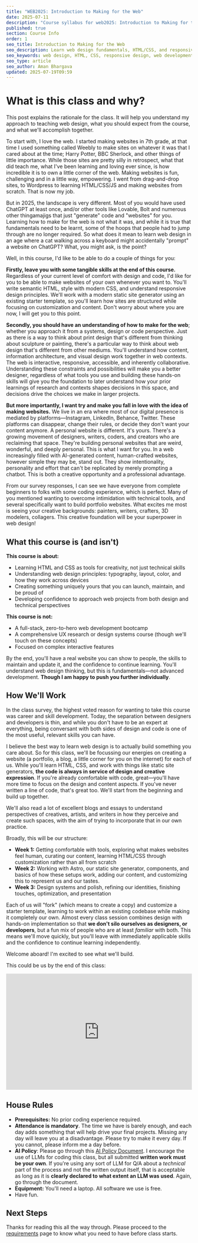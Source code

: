 ```yaml
---
title: "WEB2025: Introduction to Making for the Web"
date: 2025-07-11
description: "Course syllabus for web2025: Introduction to Making for the Web"
published: true
section: Course Info
order: 1
seo_title: Introduction to Making for the Web
seo_description: Learn web design fundamentals, HTML/CSS, and responsive design. Build your own website from scratch in this hands-on course at Parsons School of Design.
seo_keywords: web design, HTML, CSS, responsive design, web development course, portfolio website
seo_type: article
seo_author: Aman Bhargava
updated: 2025-07-19T09:59
---
```

# What is this class and why?

This post explains the rationale for the class. It will help you understand my approach to teaching web design, what you should expect from the course, and what we'll accomplish together.

To start with, I love the web. I started making websites in 7th grade, at that time I used something called Weebly to make sites on whatever it was that I cared about at the time; Harry Potter, BBC Sherlock, and other things of little importance. While those sites are pretty silly in retrospect, what that did teach me, what I've been learning and loving ever since, is how incredible it is to own a little corner of the web. Making websites is fun, challenging and in a little way, empowering. I went from drag-and-drop sites, to Wordpress to learning HTML/CSS/JS and making websites from scratch. That is now my job.

But in 2025, the landscape is very different. Most of you would have used ChatGPT at least once, and/or other tools like Lovable, Bolt and numerous other thingamajigs that just "generate" code and "websites" for you. Learning how to make for the web is not what it was, and while it is true that fundamentals need to be learnt, some of the hoops that people had to jump through are no longer required. So what does it mean to learn web design in an age where a cat walking across a keyboard might accidentally "prompt" a website on ChatGPT? What, you might ask, is the point?

Well, in this course, I'd like to be able to do a couple of things for you:

**Firstly, leave you with some tangible skills at the end of this course.** Regardless of your current level of comfort with design and code, I'd like for you to be able to make websites of your own whenever you want to. You'll write semantic HTML, style with modern CSS, and understand responsive design principles. We'll work with a modern static site generator using an existing starter template, so you'll learn how sites are structured while focusing on customization and content. Don't worry about where you are now, I will get you to this point.

**Secondly, you should have an understanding of how to make for the web**; whether you approach it from a systems, design or code perspective. Just as there is a way to think about print design that's different from thinking about sculpture or painting, there's a particular way to think about web design that's different from other mediums. You'll understand how content, information architecture, and visual design work together in web contexts. The web is interactive, responsive, accessible, and inherently collaborative. Understanding these constraints and possibilities will make you a better designer, regardless of what tools you use and building these hands-on skills will give you the foundation to later understand how your prior learnings of research and contexts shapes decisions in this space, and decisions drive the choices we make in larger projects.

**But more importantly, I want try and make you fall in love with the idea of making websites.** We live in an era where most of our digital presence is mediated by platforms—Instagram, LinkedIn, Behance, Twitter. These platforms can disappear, change their rules, or decide they don't want your content anymore. A personal website is different. It's yours. There's a growing movement of designers, writers, coders, and creators who are reclaiming that space. They're building personal websites that are weird, wonderful, and deeply personal. This is what I want for you. In a web increasingly filled with AI-generated content, human-crafted websites, however simple they may be, stand out. They show intentionality, personality and effort that can't be replicated by merely prompting a chatbot. This is both a creative opportunity and a professional advantage.

From our survey responses, I can see we have everyone from complete beginners to folks with some coding experience, which is perfect. Many of you mentioned wanting to overcome intimidation with technical tools, and several specifically want to build portfolio websites. What excites me most is seeing your creative backgrounds: painters, writers, crafters, 3D modelers, collagers. This creative foundation will be your superpower in web design!
## What this course is (and isn't)

**This course is about:**

- Learning HTML and CSS as tools for creativity, not just technical skills
- Understanding web design principles: typography, layout, color, and how they work across devices
- Creating something uniquely yours that you can launch, maintain, and be proud of
- Developing confidence to approach web projects from both design and technical perspectives

**This course is not:**

- A full-stack, zero-to-hero web development bootcamp
- A comprehensive UX research or design systems course (though we'll touch on these concepts)
- Focused on complex interactive features

By the end, you'll have a real website you can show to people, the skills to maintain and update it, and the confidence to continue learning. You'll understand web design thinking, but this is fundamentals—not advanced development. **Though I am happy to push you further individually**. 

## How We'll Work

In the class survey, the highest voted reason for wanting to take this course was career and skill development. Today, the separation between designers and developers is thin, and while you don't have to be an expert at everything, being conversant with both sides of design and code is one of the most useful, relevant skills you can have.

I believe the best way to learn web design is to actually build something you care about. So for this class, we'll be focussing our energies on creating a website (a portfolio, a blog, a little corner for you on the internet) for each of us. While you'll learn HTML, CSS, and work with things like static site generators, **the code is always in service of design and creative expression**. If you're already comfortable with code, great—you'll have more time to focus on the design and content aspects. If you've never written a line of code, that's great too. We'll start from the beginning and build up together.

We'll also read a lot of excellent blogs and essays to understand perspectives of creatives, artists, and writers in how they perceive and create such spaces, with the aim of trying to incorporate that in our own practice.

Broadly, this will be our structure:

- **Week 1:** Getting comfortable with tools, exploring what makes websites feel human, curating our content, learning HTML/CSS through customization rather than all from scratch
- **Week 2:** Working with Astro, our static site generator, components, and basics of how these setups work, adding our content, and customizing this to represent us and our tastes.
- **Week 3:** Design systems and polish, refining our identities, finishing touches, optimization, and presentation

Each of us will "fork" (which means to create a copy) and customize a starter template, learning to work within an existing codebase while making it completely our own. Almost every class session combines design with hands-on implementation so that **we don't silo ourselves as designers, or developers**, but a fun mix of people who are at least _familiar_ with both. This means we'll move quickly, but you'll leave with immediately applicable skills and the confidence to continue learning independently.

Welcome aboard! I'm excited to see what we'll build.

This could be us by the end of this class:

<iframe width="100%" height="315" src="https://www.youtube.com/embed/kl6rsi7BEtk?si=I411ay7vDlTNHR9n" title="YouTube video player" frameborder="0" allow="accelerometer; autoplay; clipboard-write; encrypted-media; gyroscope; picture-in-picture; web-share" referrerpolicy="strict-origin-when-cross-origin" allowfullscreen></iframe>

## House Rules

- **Prerequisites:** No prior coding experience required.
- **Attendance is mandatory**. The time we have is barely enough, and each day adds something that will help drive your final projects. Missing any day will leave you at a disadvantage. Please try to make it every day. If you cannot, please inform me a day before.
- **AI Policy**: Please go through this [AI Policy Document](/web2025/ai-policy). I encourage the use of LLMs for coding this class, but all submitted **written work must be your own**. If you're using any sort of LLM for Q/A about a _technical_ part of the process and not the written output itself, that is acceptable as long as it is **clearly declared to what extent an LLM was used**. Again, go through the document.
- **Equipment:** You'll need a laptop. All software we use is free.
- Have fun.

## Next Steps

Thanks for reading this all the way through. Please proceed to the [requirements](/web2025/requirements) page to know what you need to have before class starts.
